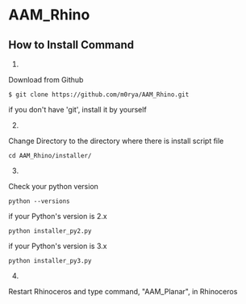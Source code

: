 # AAM_Rhino

## How to Install Command

1.
Download from Github
```
$ git clone https://github.com/m0rya/AAM_Rhino.git
```
if you don't have 'git', install it by yourself


2.
Change Directory to the directory where there is install script file
```
cd AAM_Rhino/installer/
```


3.
Check your python version
```
python --versions
```

if your Python's version is 2.x
```
python installer_py2.py
```

if your Python's version is 3.x
```
python installer_py3.py
```


4.
Restart Rhinoceros 
and type command, "AAM_Planar", in Rhinoceros





